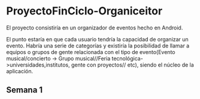 # ProyectoFinCiclo-Organiceitor

El proyecto consistiría en un organizador de eventos hecho en Android.


El punto estaría en que cada usuario tendría la capacidad de organizar un evento. Habría una serie de categorías y existiría la posibilidad de llamar a equipos o grupos de gente relacionada con el tipo de evento(Evento musical/concierto -> Grupo musical//Feria tecnológica->universidades,institutos, gente con proyectos// etc), siendo el núcleo de la aplicación.

## Semana 1
